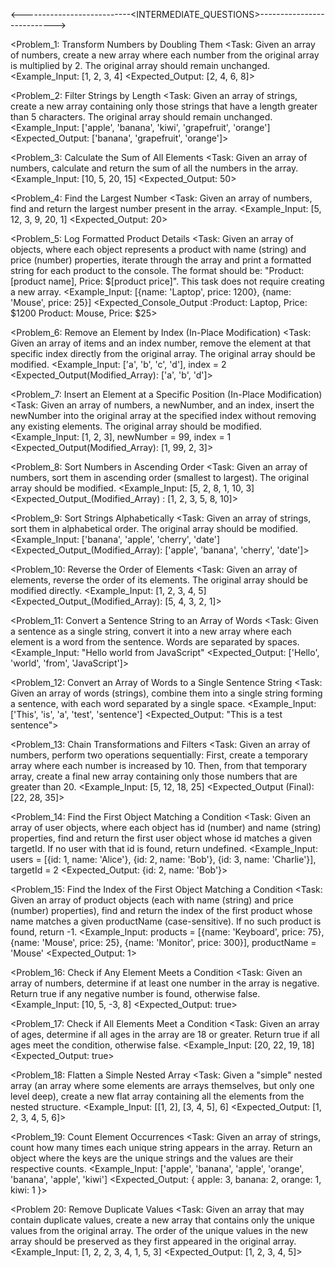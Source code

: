 <---------------------------<INTERMEDIATE_QUESTIONS>--------------------------->


<Problem_1: Transform Numbers by Doubling Them
<Task: Given an array of numbers, create a new array where each number from the original array is multiplied by 2. The original array should remain unchanged.
<Example_Input: [1, 2, 3, 4]
<Expected_Output: [2, 4, 6, 8]>


<Problem_2: Filter Strings by Length
<Task: Given an array of strings, create a new array containing only those strings that have a length greater than 5 characters. The original array should remain unchanged.
<Example_Input: ['apple', 'banana', 'kiwi', 'grapefruit', 'orange']
<Expected_Output: ['banana', 'grapefruit', 'orange']>


<Problem_3: Calculate the Sum of All Elements
<Task: Given an array of numbers, calculate and return the sum of all the numbers in the array.
<Example_Input: [10, 5, 20, 15]
<Expected_Output: 50>


<Problem_4: Find the Largest Number
<Task: Given an array of numbers, find and return the largest number present in the array.
<Example_Input: [5, 12, 3, 9, 20, 1]
<Expected_Output: 20>


<Problem_5: Log Formatted Product Details
<Task: Given an array of objects, where each object represents a product with name (string) and price (number) properties, iterate through the array and print a formatted string for each product to the console. The format should be: "Product: [product name], Price: $[product price]". This task does not require creating a new array.
<Example_Input: [{name: 'Laptop', price: 1200}, {name: 'Mouse', price: 25}]
<Expected_Console_Output :Product: Laptop, Price: $1200
                          Product: Mouse, Price: $25>


<Problem_6: Remove an Element by Index (In-Place Modification)
<Task: Given an array of items and an index number, remove the element at that specific index directly from the original array. The original array should be modified.
<Example_Input: ['a', 'b', 'c', 'd'], index = 2
<Expected_Output(Modified_Array): ['a', 'b', 'd']>


<Problem_7: Insert an Element at a Specific Position (In-Place Modification)
<Task: Given an array of numbers, a newNumber, and an index, insert the newNumber into the original array at the specified index without removing any existing elements. The original array should be modified.
<Example_Input: [1, 2, 3], newNumber = 99, index = 1
<Expected_Output(Modified_Array): [1, 99, 2, 3]>


<Problem_8: Sort Numbers in Ascending Order
<Task: Given an array of numbers, sort them in ascending order (smallest to largest). The original array should be modified.
<Example_Input: [5, 2, 8, 1, 10, 3]
<Expected_Output_(Modified_Array) : [1, 2, 3, 5, 8, 10]>


<Problem_9: Sort Strings Alphabetically
<Task: Given an array of strings, sort them in alphabetical order. The original array should be modified.
<Example_Input: ['banana', 'apple', 'cherry', 'date']
<Expected_Output_(Modified_Array): ['apple', 'banana', 'cherry', 'date']>


<Problem_10: Reverse the Order of Elements
<Task: Given an array of elements, reverse the order of its elements. The original array should be modified directly.
<Example_Input: [1, 2, 3, 4, 5]
<Expected_Output_(Modified_Array): [5, 4, 3, 2, 1]>


<Problem_11: Convert a Sentence String to an Array of Words
<Task: Given a sentence as a single string, convert it into a new array where each element is a word from the sentence. Words are separated by spaces.
<Example_Input: "Hello world from JavaScript"
<Expected_Output: ['Hello', 'world', 'from', 'JavaScript']>

<Problem_12: Convert an Array of Words to a Single Sentence String
<Task: Given an array of words (strings), combine them into a single string forming a sentence, with each word separated by a single space.
<Example_Input: ['This', 'is', 'a', 'test', 'sentence']
<Expected_Output: "This is a test sentence">

<Problem_13: Chain Transformations and Filters
<Task: Given an array of numbers, perform two operations sequentially:
First, create a temporary array where each number is increased by 10.
Then, from that temporary array, create a final new array containing only those numbers that are greater than 20.
<Example_Input: [5, 12, 18, 25]
<Expected_Output (Final): [22, 28, 35]>

<Problem_14: Find the First Object Matching a Condition
<Task: Given an array of user objects, where each object has id (number) and name (string) properties, find and return the first user object whose id matches a given targetId. If no user with that id is found, return undefined.
<Example_Input: users = [{id: 1, name: 'Alice'}, {id: 2, name: 'Bob'}, {id: 3, name: 'Charlie'}], targetId = 2
<Expected_Output: {id: 2, name: 'Bob'}>

<Problem_15: Find the Index of the First Object Matching a Condition
<Task: Given an array of product objects (each with name (string) and price (number) properties), find and return the index of the first product whose name matches a given productName (case-sensitive). If no such product is found, return -1.
<Example_Input: products = [{name: 'Keyboard', price: 75}, {name: 'Mouse', price: 25}, {name: 'Monitor', price: 300}], productName = 'Mouse'
<Expected_Output: 1>

<Problem_16: Check if Any Element Meets a Condition
<Task: Given an array of numbers, determine if at least one number in the array is negative. Return true if any negative number is found, otherwise false.
<Example_Input: [10, 5, -3, 8]
<Expected_Output: true>

<Problem_17: Check if All Elements Meet a Condition
<Task: Given an array of ages, determine if all ages in the array are 18 or greater. Return true if all ages meet the condition, otherwise false.
<Example_Input: [20, 22, 19, 18]
<Expected_Output: true>

<Problem_18: Flatten a Simple Nested Array
<Task: Given a "simple" nested array (an array where some elements are arrays themselves, but only one level deep), create a new flat array containing all the elements from the nested structure.
<Example_Input: [[1, 2], [3, 4, 5], 6]
<Expected_Output: [1, 2, 3, 4, 5, 6]>

<Problem_19: Count Element Occurrences
<Task: Given an array of strings, count how many times each unique string appears in the array. Return an object where the keys are the unique strings and the values are their respective counts.
<Example_Input: ['apple', 'banana', 'apple', 'orange', 'banana', 'apple', 'kiwi']
<Expected_Output: { apple: 3, banana: 2, orange: 1, kiwi: 1 }>

<Problem 20: Remove Duplicate Values
<Task: Given an array that may contain duplicate values, create a new array that contains only the unique values from the original array. The order of the unique values in the new array should be preserved as they first appeared in the original array.
<Example_Input: [1, 2, 2, 3, 4, 1, 5, 3]
<Expected_Output: [1, 2, 3, 4, 5]>


